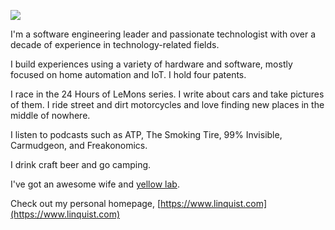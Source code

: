![](https://www.linquist.com/media/frontpage1.jpg)

I'm a software engineering leader and passionate technologist with over a decade of experience in technology-related fields.

I build experiences using a variety of hardware and software, mostly focused on home automation and IoT. I hold four patents.

I race in the 24 Hours of LeMons series. I write about cars and take pictures of them. I ride street and dirt motorcycles and love finding new places in the middle of nowhere.

I listen to podcasts such as ATP, The Smoking Tire, 99% Invisible, Carmudgeon, and Freakonomics.

I drink craft beer and go camping.

I've got an awesome wife and [yellow lab](https://targa.dog).

Check out my personal homepage, [https://www.linquist.com](https://www.linquist.com)
